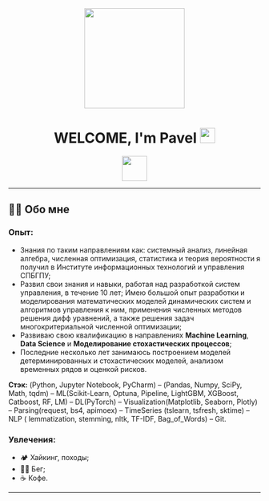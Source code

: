 <div id="header" align="center">
  <img src="https://media.giphy.com/media/jVTkOsIRdx4was3Toi/giphy.gif?cid=790b7611iowqu8fogrmz4xtxkgubz4trmsmf59a4yr7bjxrt&ep=v1_gifs_search&rid=giphy.gif&ct=g" width="200""/>
</div>

<div id="header" align="center">
  <h1>
    WELCOME, I'm  Pavel 
    <img src="https://media.giphy.com/media/hvRJCLFzcasrR4ia7z/giphy.gif" width="30px"/>
  </h1>
</div>

<div id="badges"  align="center">
  <a href="https://vk.com/id1212361">
    <img src="https://img.shields.io/badge/VK-blue?logoSize=auto" width="50"/>
  </a>
</div>
  
---

## :raising_hand_man: Обо мне
### Опыт:
- Знания по таким направлениям как: системный анализ, линейная алгебра, численная оптимизация, статистика и теория вероятности я получил в Институте информационных технологий и управления СПБГПУ;
- Развил свои знания и навыки, работая над разработкой систем управления, в течение 10 лет; Имею большой опыт разработки и моделирования математических моделей динамических систем и алгоритмов управления к ним, применения численных методов решения дифф уравнений, а также решения задач многокритериальной численной оптимизации;
- Развиваю свою квалификацию в направлениях **Machine Learning**, **Data Science** и **Моделирование стохастических процессов**;
- Последние несколько лет занимаюсь построением моделей детерминированных и стохастических моделей, анализом временных рядов и оценкой рисков.

**Стэк:** (Python, Jupyter Notebook, PyCharm) – (Pandas, Numpy, SciPy, Math, tqdm) – ML(Scikit-Learn, Optuna, Pipeline, LightGBM, XGBoost, Catboost, RF, LM) – DL(PyTorch) – Visualization(Matplotlib, Seaborn, Plotly) – Parsing(request, bs4, apimoex) – TimeSeries (tslearn, tsfresh, sktime) – NLP ( lemmatization, stemming, nltk, TF-IDF, Bag_of_Words) – Git.
  
### Увлечения:
- :camping: Хайкинг, походы;
- :running_man: Бег;
- :coffee: Кофе.

---
